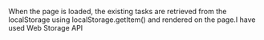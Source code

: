 When the page is loaded, the existing tasks are retrieved from the localStorage using localStorage.getItem() and rendered on the page.I have used Web Storage API
